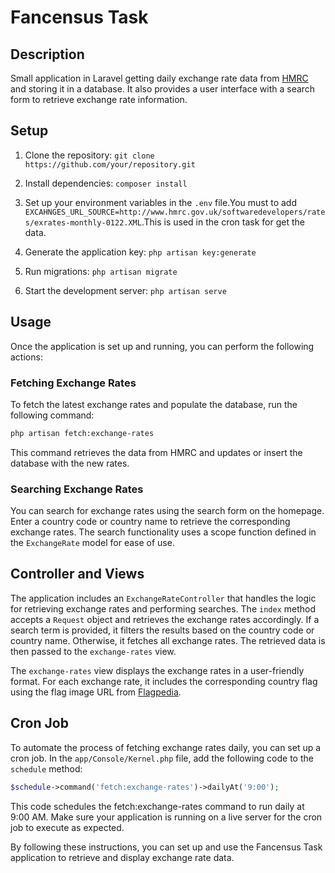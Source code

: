 # Fancensus Task

## Description
Small application in Laravel getting daily exchange rate data from [HMRC](http://www.hmrc.gov.uk/softwaredevelopers/rates/exrates-monthly-0122.XML) and storing it in a database. It also provides a user interface with a search form to retrieve exchange rate information.

## Setup
1. Clone the repository: `git clone https://github.com/your/repository.git`
2. Install dependencies: `composer install`
3. Set up your environment variables in the `.env` file.You must to add `EXCAHNGES_URL_SOURCE=http://www.hmrc.gov.uk/softwaredevelopers/rates/exrates-monthly-0122.XML`.This is used in the cron task for get the data.

4. Generate the application key: `php artisan key:generate`
5. Run migrations: `php artisan migrate`
6. Start the development server: `php artisan serve`

## Usage
Once the application is set up and running, you can perform the following actions:

### Fetching Exchange Rates
To fetch the latest exchange rates and populate the database, run the following command:
```bash
php artisan fetch:exchange-rates
```
This command retrieves the data from HMRC and updates or insert the database with the new rates.

### Searching Exchange Rates
You can search for exchange rates using the search form on the homepage. Enter a country code or country name to retrieve the corresponding exchange rates. The search functionality uses a scope function defined in the `ExchangeRate` model for ease of use.

## Controller and Views
The application includes an `ExchangeRateController` that handles the logic for retrieving exchange rates and performing searches. The `index` method accepts a `Request` object and retrieves the exchange rates accordingly. If a search term is provided, it filters the results based on the country code or country name. Otherwise, it fetches all exchange rates. The retrieved data is then passed to the `exchange-rates` view.

The `exchange-rates` view displays the exchange rates in a user-friendly format. For each exchange rate, it includes the corresponding country flag using the flag image URL from [Flagpedia](https://flagpedia.net).

## Cron Job
To automate the process of fetching exchange rates daily, you can set up a cron job. In the `app/Console/Kernel.php` file, add the following code to the `schedule` method:
```php
$schedule->command('fetch:exchange-rates')->dailyAt('9:00');
```
This code schedules the fetch:exchange-rates command to run daily at 9:00 AM. Make sure your application is running on a live server for the cron job to execute as expected.

By following these instructions, you can set up and use the Fancensus Task application to retrieve and display exchange rate data.